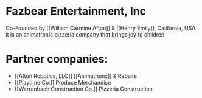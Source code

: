 # Fazbear Entertainment, Inc
Co-Founded by [[William Carmine Afton]] & [[Henry Emily]], California, USA
it is an animatronic pizzeria company that brings joy to children.
# Partner companies:
- [[Afton Robotics, LLC]]
  [[Animatronic]] & Repairs 
- [[Playtime Co.]]
  Produce Merchandise
- [[Warrenbach Construction Co.]] 
  Pizzeria Construction